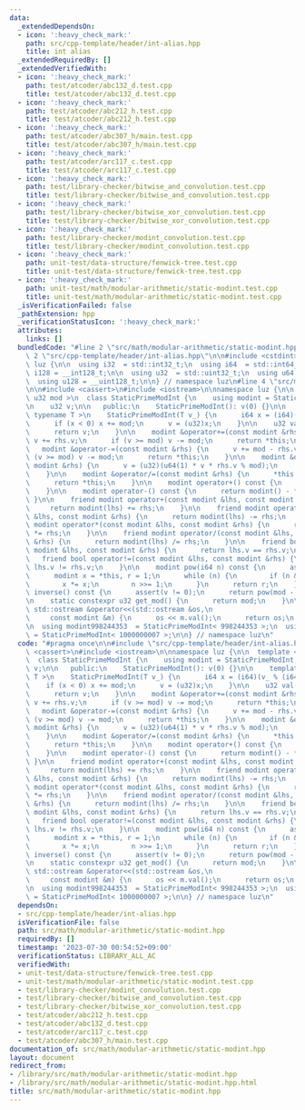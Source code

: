 ```yaml
---
data:
  _extendedDependsOn:
  - icon: ':heavy_check_mark:'
    path: src/cpp-template/header/int-alias.hpp
    title: int alias
  _extendedRequiredBy: []
  _extendedVerifiedWith:
  - icon: ':heavy_check_mark:'
    path: test/atcoder/abc132_d.test.cpp
    title: test/atcoder/abc132_d.test.cpp
  - icon: ':heavy_check_mark:'
    path: test/atcoder/abc212_h.test.cpp
    title: test/atcoder/abc212_h.test.cpp
  - icon: ':heavy_check_mark:'
    path: test/atcoder/abc307_h/main.test.cpp
    title: test/atcoder/abc307_h/main.test.cpp
  - icon: ':heavy_check_mark:'
    path: test/atcoder/arc117_c.test.cpp
    title: test/atcoder/arc117_c.test.cpp
  - icon: ':heavy_check_mark:'
    path: test/library-checker/bitwise_and_convolution.test.cpp
    title: test/library-checker/bitwise_and_convolution.test.cpp
  - icon: ':heavy_check_mark:'
    path: test/library-checker/bitwise_xor_convolution.test.cpp
    title: test/library-checker/bitwise_xor_convolution.test.cpp
  - icon: ':heavy_check_mark:'
    path: test/library-checker/modint_convolution.test.cpp
    title: test/library-checker/modint_convolution.test.cpp
  - icon: ':heavy_check_mark:'
    path: unit-test/data-structure/fenwick-tree.test.cpp
    title: unit-test/data-structure/fenwick-tree.test.cpp
  - icon: ':heavy_check_mark:'
    path: unit-test/math/modular-arithmetic/static-modint.test.cpp
    title: unit-test/math/modular-arithmetic/static-modint.test.cpp
  _isVerificationFailed: false
  _pathExtension: hpp
  _verificationStatusIcon: ':heavy_check_mark:'
  attributes:
    links: []
  bundledCode: "#line 2 \"src/math/modular-arithmetic/static-modint.hpp\"\n\n#line\
    \ 2 \"src/cpp-template/header/int-alias.hpp\"\n\n#include <cstdint>\n\nnamespace\
    \ luz {\n\n  using i32  = std::int32_t;\n  using i64  = std::int64_t;\n  using\
    \ i128 = __int128_t;\n\n  using u32  = std::uint32_t;\n  using u64  = std::uint64_t;\n\
    \  using u128 = __uint128_t;\n\n} // namespace luz\n#line 4 \"src/math/modular-arithmetic/static-modint.hpp\"\
    \n\n#include <cassert>\n#include <iostream>\n\nnamespace luz {\n\n  template <\
    \ u32 mod >\n  class StaticPrimeModInt {\n    using modint = StaticPrimeModInt;\n\
    \n    u32 v;\n\n   public:\n    StaticPrimeModInt(): v(0) {}\n\n    template <\
    \ typename T >\n    StaticPrimeModInt(T v_) {\n      i64 x = (i64)(v_ % (i64)mod);\n\
    \      if (x < 0) x += mod;\n      v = (u32)x;\n    }\n\n    u32 val() const {\n\
    \      return v;\n    }\n\n    modint &operator+=(const modint &rhs) {\n     \
    \ v += rhs.v;\n      if (v >= mod) v -= mod;\n      return *this;\n    }\n\n \
    \   modint &operator-=(const modint &rhs) {\n      v += mod - rhs.v;\n      if\
    \ (v >= mod) v -= mod;\n      return *this;\n    }\n\n    modint &operator*=(const\
    \ modint &rhs) {\n      v = (u32)(u64(1) * v * rhs.v % mod);\n      return *this;\n\
    \    }\n\n    modint &operator/=(const modint &rhs) {\n      *this *= rhs.inverse();\n\
    \      return *this;\n    }\n\n    modint operator+() const {\n      return *this;\n\
    \    }\n\n    modint operator-() const {\n      return modint() - *this;\n   \
    \ }\n\n    friend modint operator+(const modint &lhs, const modint &rhs) {\n \
    \     return modint(lhs) += rhs;\n    }\n\n    friend modint operator-(const modint\
    \ &lhs, const modint &rhs) {\n      return modint(lhs) -= rhs;\n    }\n\n    friend\
    \ modint operator*(const modint &lhs, const modint &rhs) {\n      return modint(lhs)\
    \ *= rhs;\n    }\n\n    friend modint operator/(const modint &lhs, const modint\
    \ &rhs) {\n      return modint(lhs) /= rhs;\n    }\n\n    friend bool operator==(const\
    \ modint &lhs, const modint &rhs) {\n      return lhs.v == rhs.v;\n    }\n\n \
    \   friend bool operator!=(const modint &lhs, const modint &rhs) {\n      return\
    \ lhs.v != rhs.v;\n    }\n\n    modint pow(i64 n) const {\n      assert(0 <= n);\n\
    \      modint x = *this, r = 1;\n      while (n) {\n        if (n & 1) r *= x;\n\
    \        x *= x;\n        n >>= 1;\n      }\n      return r;\n    }\n\n    modint\
    \ inverse() const {\n      assert(v != 0);\n      return pow(mod - 2);\n    }\n\
    \n    static constexpr u32 get_mod() {\n      return mod;\n    }\n\n    friend\
    \ std::ostream &operator<<(std::ostream &os,\n                               \
    \     const modint &m) {\n      os << m.val();\n      return os;\n    }\n  };\n\
    \n  using modint998244353  = StaticPrimeModInt< 998244353 >;\n  using modint1000000007\
    \ = StaticPrimeModInt< 1000000007 >;\n\n} // namespace luz\n"
  code: "#pragma once\n\n#include \"src/cpp-template/header/int-alias.hpp\"\n\n#include\
    \ <cassert>\n#include <iostream>\n\nnamespace luz {\n\n  template < u32 mod >\n\
    \  class StaticPrimeModInt {\n    using modint = StaticPrimeModInt;\n\n    u32\
    \ v;\n\n   public:\n    StaticPrimeModInt(): v(0) {}\n\n    template < typename\
    \ T >\n    StaticPrimeModInt(T v_) {\n      i64 x = (i64)(v_ % (i64)mod);\n  \
    \    if (x < 0) x += mod;\n      v = (u32)x;\n    }\n\n    u32 val() const {\n\
    \      return v;\n    }\n\n    modint &operator+=(const modint &rhs) {\n     \
    \ v += rhs.v;\n      if (v >= mod) v -= mod;\n      return *this;\n    }\n\n \
    \   modint &operator-=(const modint &rhs) {\n      v += mod - rhs.v;\n      if\
    \ (v >= mod) v -= mod;\n      return *this;\n    }\n\n    modint &operator*=(const\
    \ modint &rhs) {\n      v = (u32)(u64(1) * v * rhs.v % mod);\n      return *this;\n\
    \    }\n\n    modint &operator/=(const modint &rhs) {\n      *this *= rhs.inverse();\n\
    \      return *this;\n    }\n\n    modint operator+() const {\n      return *this;\n\
    \    }\n\n    modint operator-() const {\n      return modint() - *this;\n   \
    \ }\n\n    friend modint operator+(const modint &lhs, const modint &rhs) {\n \
    \     return modint(lhs) += rhs;\n    }\n\n    friend modint operator-(const modint\
    \ &lhs, const modint &rhs) {\n      return modint(lhs) -= rhs;\n    }\n\n    friend\
    \ modint operator*(const modint &lhs, const modint &rhs) {\n      return modint(lhs)\
    \ *= rhs;\n    }\n\n    friend modint operator/(const modint &lhs, const modint\
    \ &rhs) {\n      return modint(lhs) /= rhs;\n    }\n\n    friend bool operator==(const\
    \ modint &lhs, const modint &rhs) {\n      return lhs.v == rhs.v;\n    }\n\n \
    \   friend bool operator!=(const modint &lhs, const modint &rhs) {\n      return\
    \ lhs.v != rhs.v;\n    }\n\n    modint pow(i64 n) const {\n      assert(0 <= n);\n\
    \      modint x = *this, r = 1;\n      while (n) {\n        if (n & 1) r *= x;\n\
    \        x *= x;\n        n >>= 1;\n      }\n      return r;\n    }\n\n    modint\
    \ inverse() const {\n      assert(v != 0);\n      return pow(mod - 2);\n    }\n\
    \n    static constexpr u32 get_mod() {\n      return mod;\n    }\n\n    friend\
    \ std::ostream &operator<<(std::ostream &os,\n                               \
    \     const modint &m) {\n      os << m.val();\n      return os;\n    }\n  };\n\
    \n  using modint998244353  = StaticPrimeModInt< 998244353 >;\n  using modint1000000007\
    \ = StaticPrimeModInt< 1000000007 >;\n\n} // namespace luz\n"
  dependsOn:
  - src/cpp-template/header/int-alias.hpp
  isVerificationFile: false
  path: src/math/modular-arithmetic/static-modint.hpp
  requiredBy: []
  timestamp: '2023-07-30 00:54:52+09:00'
  verificationStatus: LIBRARY_ALL_AC
  verifiedWith:
  - unit-test/data-structure/fenwick-tree.test.cpp
  - unit-test/math/modular-arithmetic/static-modint.test.cpp
  - test/library-checker/modint_convolution.test.cpp
  - test/library-checker/bitwise_and_convolution.test.cpp
  - test/library-checker/bitwise_xor_convolution.test.cpp
  - test/atcoder/abc212_h.test.cpp
  - test/atcoder/abc132_d.test.cpp
  - test/atcoder/arc117_c.test.cpp
  - test/atcoder/abc307_h/main.test.cpp
documentation_of: src/math/modular-arithmetic/static-modint.hpp
layout: document
redirect_from:
- /library/src/math/modular-arithmetic/static-modint.hpp
- /library/src/math/modular-arithmetic/static-modint.hpp.html
title: src/math/modular-arithmetic/static-modint.hpp
---
```

